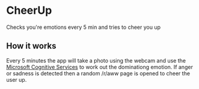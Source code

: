 # CheerUp


Checks you're emotions every 5 min and tries to cheer you up

## How it works

Every 5 minutes the app will take a photo using the webcam and use the [Microsoft Cognitive Services](https://www.microsoft.com/cognitive-services/en-us/emotion-api) to work out the dominationg emotion. If anger or sadness is detected then a random /r/aww page is opened to cheer the user up.
